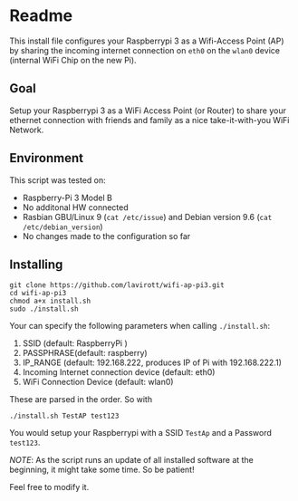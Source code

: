 # Readme

This install file configures your Raspberrypi 3 as a Wifi-Access Point (AP)
by sharing the incoming internet connection on `eth0` on the `wlan0` device
(internal WiFi Chip on the new Pi).

## Goal
Setup your Raspberrypi 3 as a WiFi Access Point (or Router) to share your ethernet connection with friends and family as a nice take-it-with-you WiFi Network.

## Environment
This script was tested on:
- Raspberry-Pi 3 Model B
- No additonal HW connected
- Rasbian GBU/Linux 9 (`cat /etc/issue`) and Debian version 9.6 (`cat /etc/debian_version`)
- No changes made to the configuration so far

## Installing
```
git clone https://github.com/lavirott/wifi-ap-pi3.git
cd wifi-ap-pi3
chmod a+x install.sh
sudo ./install.sh
```

Your can specify the following parameters when calling `./install.sh`:

1. SSID (default: RaspberryPi )
2. PASSPHRASE(default: raspberry)
3. IP_RANGE (default: 192.168.222, produces IP of Pi with 192.168.222.1)
4. Incoming Internet connection device (default: eth0)
5. WiFi Connection Device (default: wlan0)

These are parsed in the order. So with

```
./install.sh TestAP test123
```
You would setup your Raspberrypi with a SSID `TestAp` and a Password `test123`.

*NOTE*: As the script runs an update of all installed software at the beginning, it might take some time. So be patient!

Feel free to modify it.
